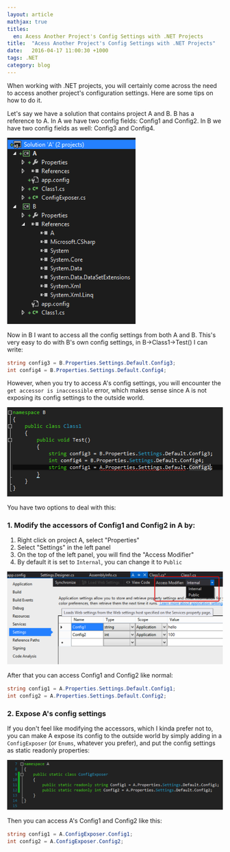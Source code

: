 ```yaml
---
layout: article
mathjax: true
titles:
  en: Acess Another Project's Config Settings with .NET Projects
title:  "Acess Another Project's Config Settings with .NET Projects"
date:   2016-04-17 11:00:30 +1000
tags: .NET
category: blog
---
```

When working with .NET projects, you will certainly come across the need to access another project's configuration settings. Here are some tips on how to do it.

Let's say we have a solution that contains project A and B. B has a reference to A. In A we have two config fields: Config1 and Config2. In B we have two config fields as well: Config3 and Config4.

<img src="/assets/dotNetConfig/structure.png" alt="Soluction Structure" style="width: 300px;"/>

Now in B I want to access all the config settings from both A and B. This's very easy to do with B's own config settings, in B->Class1->Test() I can write:

```cs
string config3 = B.Properties.Settings.Default.Config3;
int config4 = B.Properties.Settings.Default.Config4;
```

However, when you try to access A's config settings, you will encounter the `get accessor is inaccessible` error, which makes sense since A is not exposing its config settings to the outside world.

![Inaccessible Settings](/assets/dotNetConfig/inaccessible.png)

You have two options to deal with this:

### 1. Modify the accessors of Config1 and Config2 in A by:

1. Right click on project A, select "Properties"
2. Select "Settings" in the left panel
3. On the top of the left panel, you will find the "Access Modifier"
4. By default it is set to `Internal`, you can change it to `Public`

![Modify Accessors](/assets/dotNetConfig/modify-accessor.png)

After that you can access Config1 and Config2 like normal:

```cs
string config1 = A.Properties.Settings.Default.Config1;
int config2 = A.Properties.Settings.Default.Config2;
```

### 2. Expose A's config settings

If you don't feel like modifying the accessors, which I kinda prefer not to, you can make A expose its config to the outside world by simply adding in a `ConfigExposer` (or `Enums`, whatever you prefer), and put the config settings as static readonly properties:

![Config Exposer](/assets/dotNetConfig/config-exposer.png)

Then you can access A's Config1 and Config2 like this:

```cs
string config1 = A.ConfigExposer.Config1;
int config2 = A.ConfigExposer.Config2;
```